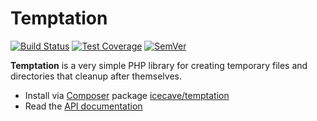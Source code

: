 # Temptation

[![Build Status]](https://travis-ci.org/IcecaveStudios/temptation)
[![Test Coverage]](https://coveralls.io/r/IcecaveStudios/temptation?branch=develop)
[![SemVer]](http://semver.org)

**Temptation** is a very simple PHP library for creating temporary files and directories that cleanup after themselves.

* Install via [Composer](http://getcomposer.org) package [icecave/temptation](https://packagist.org/packages/icecave/temptation)
* Read the [API documentation](http://icecavestudios.github.io/temptation/artifacts/documentation/api/)

<!-- references -->
[Build Status]: https://travis-ci.org/IcecaveStudios/temptation.png?branch=develop
[Test Coverage]: https://coveralls.io/repos/IcecaveStudios/temptation/badge.png?branch=develop
[SemVer]: http://calm-shore-6115.herokuapp.com/?label=semver&value=0.0.0&color=red
